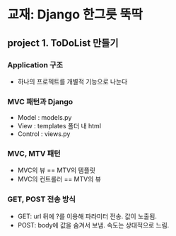 # 교재: Django 한그릇 뚝딱 

## project 1. ToDoList 만들기

### Application 구조
- 하나의 프로젝트를 개별적 기능으로 나눈다

### MVC 패턴과 Django
- Model : models.py
- View : templates 폴더 내 html
- Control : views.py

### MVC, MTV 패턴
- MVC의 뷰 == MTV의 템플릿
- MVC의 컨트롤러 == MTV의 뷰

### GET, POST 전송 방식
- GET: url 뒤에 ?를 이용해 파라미터 전송. 값이 노출됨.
- POST: body에 값을 숨겨서 보냄. 속도는 상대적으로 느림.

### 
